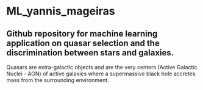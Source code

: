 # ML_yannis_mageiras
## Github repository for machine learning application on quasar selection and the discrimination between stars and galaxies. 
Quasars are extra-galactic objects and are the very centers (Active Galactic Nuclei - AGN) of active galaxies where a supermassive black hole accretes mass from the surrounding environment.

